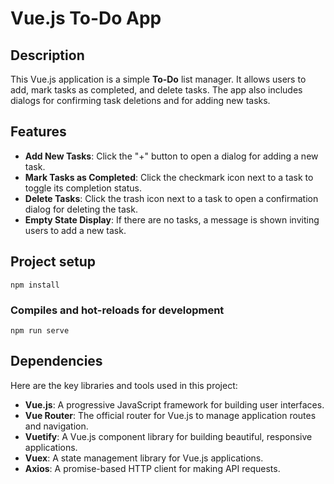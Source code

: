 # Vue.js To-Do App

## Description
This Vue.js application is a simple **To-Do** list manager. It allows users to add, mark tasks as completed, and delete tasks. The app also includes dialogs for confirming task deletions and for adding new tasks.

## Features
- **Add New Tasks**: Click the "+" button to open a dialog for adding a new task.
- **Mark Tasks as Completed**: Click the checkmark icon next to a task to toggle its completion status.
- **Delete Tasks**: Click the trash icon next to a task to open a confirmation dialog for deleting the task.
- **Empty State Display**: If there are no tasks, a message is shown inviting users to add a new task.
## Project setup
```
npm install
```

### Compiles and hot-reloads for development
```
npm run serve
```
## Dependencies

Here are the key libraries and tools used in this project:

- **Vue.js**: A progressive JavaScript framework for building user interfaces.
- **Vue Router**: The official router for Vue.js to manage application routes and navigation.
- **Vuetify**: A Vue.js component library for building beautiful, responsive applications.
- **Vuex**: A state management library for Vue.js applications.
- **Axios**: A promise-based HTTP client for making API requests.

